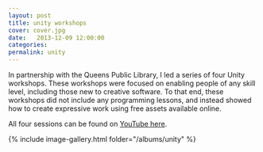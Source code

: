 ```yaml
---
layout: post
title: unity workshops
cover: cover.jpg
date:   2013-12-09 12:00:00
categories: 
permalink: unity
---
```


In partnership with the Queens Public Library, I led a series of four Unity workshops.
These workshops were focused on enabling people of any skill level, including those new to creative software.
To that end, these workshops did not include any programming lessons, and instead showed how to create expressive work using free assets available online.

All four sessions can be found on [YouTube here](https://www.youtube.com/playlist?list=PLdw4e33j9vNMEIBeQUqPhBOD0ab0IKfiU ).  

{% include image-gallery.html folder="/albums/unity" %}
